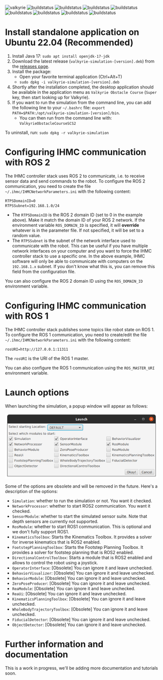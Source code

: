 ![valkyrie](https://maven-badges.herokuapp.com/maven-central/us.ihmc/valkyrie/badge.svg?style=plastic)
![buildstatus](https://github.com/ihmcrobotics/valkyrie/actions/workflows/main-GradleCI-fast.yml/badge.svg)
![buildstatus](https://github.com/ihmcrobotics/valkyrie/actions/workflows/main-GradleCI-controller-api.yml/badge.svg)
![buildstatus](https://github.com/ihmcrobotics/valkyrie/actions/workflows/main-GradleCI-controller-api-2.yml/badge.svg)
![buildstatus](https://github.com/ihmcrobotics/valkyrie/actions/workflows/main-GradleCI-humanoid-flat-ground.yml/badge.svg)
![buildstatus](https://github.com/ihmcrobotics/valkyrie/actions/workflows/main-GradleCI-humanoid-obstacle.yml/badge.svg)
![buildstatus](https://github.com/ihmcrobotics/valkyrie/actions/workflows/main-GradleCI-humanoid-push-recovery.yml/badge.svg)
![buildstatus](https://github.com/ihmcrobotics/valkyrie/actions/workflows/main-GradleCI-humanoid-rough-terrain.yml/badge.svg)
![buildstatus](https://github.com/ihmcrobotics/valkyrie/actions/workflows/main-GradleCI-humanoid-toolbox.yml/badge.svg)

# Install standalone application on Ubuntu 22.04 (Recommended)

1. Install Java 17: `sudo apt install openjdk-17-jdk`
2. Download the latest release (`valkyrie-simulation-[version].deb`) from the [releases page](https://github.com/ihmcrobotics/valkyrie/releases).
3. Install the package:
    - Open your favorite terminal application (Ctrl+Alt+T)
    - `sudo dpkg -i valkyrie-simulation-[version].deb`
4. Shortly after the installation completed, the desktop application should be available in the application menu as `Valkyrie Obstacle Course` (`Super` key,
   then
   start looking up for Valkyrie).
5. If you want to run the simulation from the command line, you can add the following line to your `~/.bashrc`
   file: `export PATH=$PATH:/opt/valkyrie-simulation-[version]/bin`.
    - You can then run from the command line with: `ValkyrieObstacleCourseSCS2`

To uninstall, run: `sudo dpkg -r valkyrie-simulation`

# Configuring IHMC communication with ROS 2

The IHMC controller stack uses ROS 2 to communicate, i.e. to receive sensor data and send commands to the robot.
To configure the ROS 2 communication, you need to create the file `~/.ihmc/IHMCNetworkParameters.ini` with the following content:

```
RTPSDomainID=0
RTPSSubnet=192.168.1.0/24
```

- The `RTPSDomainID` is the ROS 2 domain ID (set to 0 in the example above).
  Make it match the domain ID of your ROS 2 network.
  If the environment variable `ROS_DOMAIN_ID` is specified, it will **override** whatever is in the parameter file.
  If not specified, it will be set to a random value.
- The `RTPSSubnet` is the subnet of the network interface used to communicate with the robot.
  This can be useful if you have multiple network interfaces on your computer and you want to force the IHMC controller stack to use a specific one.
  In the above example, IHMC software will only be able to communicate with computers on the `192.168.1.x` subnet.
  If you don't know what this is, you can remove this field from the configuration file.

You can also configure the ROS 2 domain ID using the `ROS_DOMAIN_ID` environment variable.

# Configuring IHMC communication with ROS 1

The IHMC controller stack publishes some topics like robot state on ROS 1.
To configure the ROS 1 communication, you need to create/edit the file `~/.ihmc/IHMCNetworkParameters.ini` with the following content:

```
rosURI=http://127.0.0.1:11311
```

The `rosURI` is the URI of the ROS 1 master.

You can also configure the ROS 1 communication using the `ROS_MASTER_URI` environment variable.

# Launch options

When launching the simulation, a popup window will appear as follows:

![screenshot](docs/images/SimObstacleCourseDemo_launch_options.png)

Some of the options are obsolete and will be removed in the future. Here's a description of the options:

- `Simulation`: whether to run the simulation or not. You want it checked.
- `NetworkProcessor`: whether to start ROS2 communication. You want it checked.
- `SensorModule`: whether to start the simulated sensor suite. Note that depth sensors are currently not supported.
- `RosModule`: whether to start ROS1 communication. This is optional and we don't fully support ROS1.
- `KinematicsToolbox`: Starts the Kinematics Toolbox. It provides a solver for inverse kinematics that is ROS2 enabled.
- `FootstepPlanningToolbox`: Starts the Footstep Planning Toolbox. It provides a solver for footstep planning that is ROS2 enabled.
- `DirectionalControlToolbox`: Starts a module that is ROS2 enabled and allows to control the robot using a joystick.
- `OperatorInterface`: [Obsolete] You can ignore it and leave unchecked.
- `BehaviorVisualizer`: [Obsolete] You can ignore it and leave unchecked.
- `BehaviorModule`: [Obsolete] You can ignore it and leave unchecked.
- `ZeroPoseProducer`: [Obsolete] You can ignore it and leave unchecked.
- `ReaModule`: [Obsolete] You can ignore it and leave unchecked.
- `ReaUi`: [Obsolete] You can ignore it and leave unchecked.
- `KinematicsPlanningToolbox`: [Obsolete] You can ignore it and leave unchecked.
- `WholeBodyTrajectoryToolbox`: [Obsolete] You can ignore it and leave unchecked.
- `FiducialDetector`: [Obsolete] You can ignore it and leave unchecked.
- `ObjectDetector`: [Obsolete] You can ignore it and leave unchecked.

# Further information and documentation

This is a work in progress, we'll be adding more documentation and tutorials soon.
